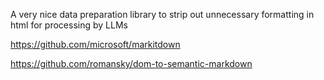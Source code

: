 A very nice data preparation library to strip out unnecessary formatting in html for processing by LLMs 

https://github.com/microsoft/markitdown


https://github.com/romansky/dom-to-semantic-markdown 
